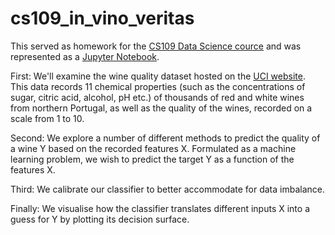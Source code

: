 # cs109_in_vino_veritas
This served as homework for the [CS109 Data Science cource](http://cs109.org) and was represented as a [Jupyter Notebook](HW5.ipynb).

First: We'll examine the wine quality dataset hosted on the [UCI website](https://archive.ics.uci.edu/ml/datasets/Wine+Quality). This data records 11 chemical properties (such as the concentrations of sugar, citric acid, alcohol, pH etc.) of thousands of red and white wines from northern Portugal, as well as the quality of the wines, recorded on a scale from 1 to 10.

Second: We explore a number of different methods to predict the quality of a wine Y based on the recorded features X. Formulated as a machine learning problem, we wish to predict the target Y as a function of the features X.

Third: We calibrate our classifier to better accommodate for data imbalance.

Finally: We visualise how the classifier translates different inputs X into a guess for Y by plotting its decision surface.
